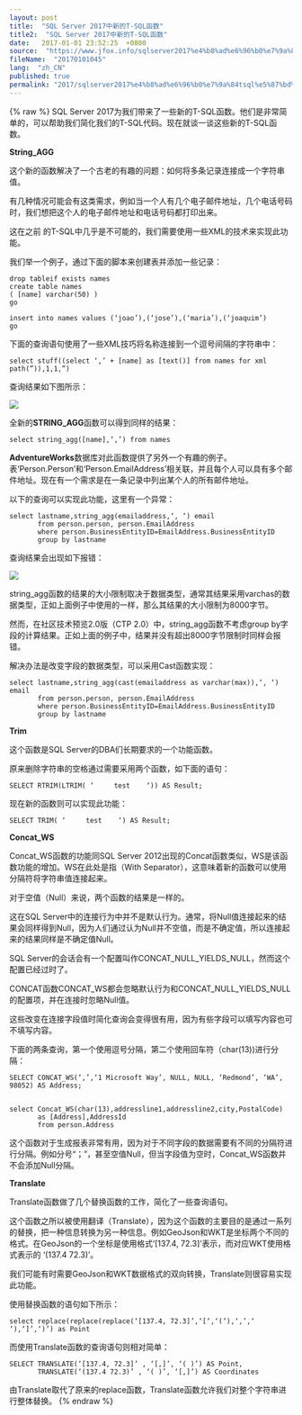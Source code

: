 ```yaml
---
layout: post
title:  "SQL Server 2017中新的T-SQL函数"
title2:  "SQL Server 2017中新的T-SQL函数"
date:   2017-01-01 23:52:25  +0800
source:  "https://www.jfox.info/sqlserver2017%e4%b8%ad%e6%96%b0%e7%9a%84tsql%e5%87%bd%e6%95%b0.html"
fileName:  "20170101045"
lang:  "zh_CN"
published: true
permalink: "2017/sqlserver2017%e4%b8%ad%e6%96%b0%e7%9a%84tsql%e5%87%bd%e6%95%b0.html"
---
```

{% raw %}
SQL Server 2017为我们带来了一些新的T-SQL函数。他们是非常简单的，可以帮助我们简化我们的T-SQL代码。现在就谈一谈这些新的T-SQL函数。

**String_AGG**

这个新的函数解决了一个古老的有趣的问题：如何将多条记录连接成一个字符串值。

有几种情况可能会有这类需求，例如当一个人有几个电子邮件地址，几个电话号码时，我们想把这个人的电子邮件地址和电话号码都打印出来。

这在之前 的T-SQL中几乎是不可能的，我们需要使用一些XML的技术来实现此功能。

我们举一个例子，通过下面的脚本来创建表并添加一些记录：

    drop tableif exists names
    create table names 
    ( [name] varchar(50) )
    go
     
    insert into names values (‘joao’),(‘jose’),(‘maria’),(‘joaquim’)
    go

下面的查询语句使用了一些XML技巧将名称连接到一个逗号间隔的字符串中：

    select stuff((select ‘,’ + [name] as [text()] from names for xml path(”)),1,1,”)

查询结果如下图所示：

![](35464ab.jpg)

全新的**STRING_AGG**函数可以得到同样的结果：

    select string_agg([name],‘,’) from names

**AdventureWorks**数据库对此函数提供了另外一个有趣的例子。表‘Person.Person’和‘Person.EmailAddress’相关联，并且每个人可以具有多个邮件地址。现在有一个需求是在一条记录中列出某个人的所有邮件地址。

以下的查询可以实现此功能，这里有一个异常：

    select lastname,string_agg(emailaddress,‘, ‘) email 
           from person.person, person.EmailAddress 
           where person.BusinessEntityID=EmailAddress.BusinessEntityID 
           group by lastname

查询结果会出现如下报错：

![](89504bc.jpg)

string_agg函数的结果的大小限制取决于数据类型，通常其结果采用varchas的数据类型，正如上面例子中使用的一样，那么其结果的大小限制为8000字节。

然而，在社区技术预览2.0版（CTP 2.0）中，string_agg函数不考虑group by字段的计算结果。正如上面的例子中，结果并没有超出8000字节限制时同样会报错。

解决办法是改变字段的数据类型，可以采用Cast函数实现：

    select lastname,string_agg(cast(emailaddress as varchar(max)),‘, ‘) email 
           from person.person, person.EmailAddress 
           where person.BusinessEntityID=EmailAddress.BusinessEntityID 
           group by lastname

**Trim**

这个函数是SQL Server的DBA们长期要求的一个功能函数。

原来删除字符串的空格通过需要采用两个函数，如下面的语句：

    SELECT RTRIM(LTRIM( ‘     test    ‘)) AS Result;

现在新的函数则可以实现此功能：

    SELECT TRIM( ‘     test    ‘) AS Result;

**Concat_WS**

Concat_WS函数的功能同SQL Server 2012出现的Concat函数类似，WS是该函数功能的增加。WS在此处是指（With Separator），这意味着新的函数可以使用分隔符将字符串值连接起来。

对于空值（Null）来说，两个函数的结果是一样的。

这在SQL Server中的连接行为中并不是默认行为。通常，将Null值连接起来的结果会同样得到Null，因为人们通过认为Null并不空值，而是不确定值，所以连接起来的结果同样是不确定值Null。

SQL Server的会话会有一个配置叫作CONCAT_NULL_YIELDS_NULL，然而这个配置已经过时了。

CONCAT函数CONCAT_WS都会忽略默认行为和CONCAT_NULL_YIELDS_NULL的配置项，并在连接时忽略Null值。

这些改变在连接字段值时简化查询会变得很有用，因为有些字段可以填写内容也可不填写内容。

下面的两条查询，第一个使用逗号分隔，第二个使用回车符（char(13))进行分隔：

    SELECT CONCAT_WS(‘,’,‘1 Microsoft Way’, NULL, NULL, ‘Redmond’, ‘WA’, 98052) AS Address;
     
    
    select Concat_WS(char(13),addressline1,addressline2,city,PostalCode) 
           as [Address],AddressId 
           from person.Address

这个函数对于生成报表非常有用，因为对于不同字段的数据需要有不同的分隔符进行分隔。例如分号“；”，甚至空值Null，但当字段值为空时，Concat_WS函数并不会添加Null分隔。

**Translate**

Translate函数做了几个替换函数的工作，简化了一些查询语句。

这个函数之所以被使用翻译（Translate），因为这个函数的主要目的是通过一系列的替换，把一种信息转换为另一种信息。例如GeoJson和WKT是坐标两个不同的格式。在GeoJson的一个坐标是使用格式‘[137.4, 72.3]’表示，而对应WKT使用格式表示的 ‘(137.4 72.3)’。

我们可能有时需要GeoJson和WKT数据格式的双向转换，Translate则很容易实现此功能。

使用替换函数的语句如下所示：

    select replace(replace(replace(‘[137.4, 72.3]’,‘[‘,‘(‘),‘,’,‘ ‘),‘]’,‘)’) as Point

而使用Translate函数的查询语句则相对简单：

    SELECT TRANSLATE(‘[137.4, 72.3]’ , ‘[,]’, ‘( )’) AS Point, 
           TRANSLATE(‘(137.4 72.3)’ , ‘( )’, ‘[,]’) AS Coordinates

由Translate取代了原来的replace函数，Translate函数允许我们对整个字符串进行整体替换。
{% endraw %}